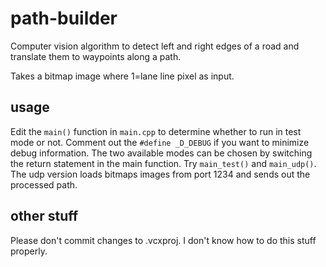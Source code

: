 # path-builder
Computer vision algorithm to detect left and right edges of a road and translate them to waypoints along a path.

Takes a bitmap image where 1=lane line pixel as input.

## usage
Edit the `main()` function in `main.cpp` to determine whether to run in test mode or not. Comment out the 
`#define _D_DEBUG` if you want to minimize debug information. The two available modes can be chosen by switching 
the return statement in the main function. Try `main_test()` and `main_udp()`. The udp version loads bitmaps 
images from port 1234 and sends out the processed path.

## other stuff
Please don't commit changes to .vcxproj. I don't know how to do this stuff properly.
